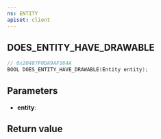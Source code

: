 ```yaml
---
ns: ENTITY
apiset: client
---
```

## DOES_ENTITY_HAVE_DRAWABLE

```c
// 0x20487F0DA9AF164A
BOOL DOES_ENTITY_HAVE_DRAWABLE(Entity entity);
```


## Parameters
* **entity**:

## Return value

